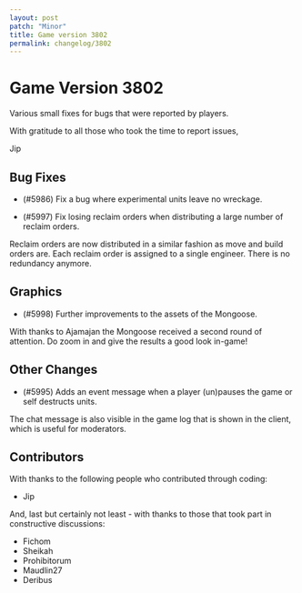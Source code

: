 ```yaml
---
layout: post
patch: "Minor"
title: Game version 3802
permalink: changelog/3802
---
```


# Game Version 3802

Various small fixes for bugs that were reported by players.

With gratitude to all those who took the time to report issues,

Jip

## Bug Fixes

- (#5986) Fix a bug where experimental units leave no wreckage.

- (#5997) Fix losing reclaim orders when distributing a large number of reclaim orders.

Reclaim orders are now distributed in a similar fashion as move and build orders are. Each reclaim order is assigned to a single engineer. There is no redundancy anymore.

## Graphics

- (#5998) Further improvements to the assets of the Mongoose.

With thanks to Ajamajan the Mongoose received a second round of attention. Do zoom in and give the results a good look in-game!

## Other Changes

- (#5995) Adds an event message when a player (un)pauses the game or self destructs units.

The chat message is also visible in the game log that is shown in the client, which is useful for moderators.

## Contributors

With thanks to the following people who contributed through coding:

- Jip

And, last but certainly not least - with thanks to those that took part in constructive discussions:

- Fichom
- Sheikah
- Prohibitorum
- Maudlin27
- Deribus
